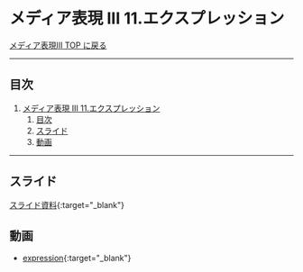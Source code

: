# メディア表現 III 11.エクスプレッション

[メディア表現III TOP に戻る](./index.md)

---

## 目次

1. [メディア表現 III 11.エクスプレッション](#メディア表現-iii-11エクスプレッション)
   1. [目次](#目次)
   2. [スライド](#スライド)
   3. [動画](#動画)

---

## スライド

[スライド資料](./mr3_11slide.pdf){:target="_blank"}

## 動画
- [expression](https://www.youtube.com/watch?v=_WhzE2SrvxU){:target="_blank"}